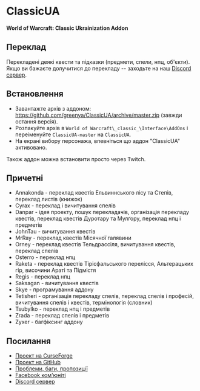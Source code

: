 # ClassicUA
**World of Warcraft: Classic Ukrainization Addon**

## Переклад

Перекладені деякі квести та підказки (предмети, спели, нпц, об'єкти). Якщо ви бажаєте долучитися до перекладу -- заходьте на наш [Discord сервер](https://discord.gg/VJScWRR).

## Встановлення

* Завантажте архів з аддоном: https://github.com/greenya/ClassicUA/archive/master.zip (завжди остання версія).
* Розпакуйте архів в `World of Warcraft\_classic_\Interface\AddOns` і переіменуйте `ClassicUA-master` на `ClassicUA`.
* На екрані вибору персонажа, впевніться що аддон "ClassicUA" активовано.

Також аддон можна встановити просто через Twitch.

## Причетні

* Annakonda - переклад квестів Ельвиннського лісу та Степів, переклад листів (книжок)
* Cyrax - переклад і вичитування спелів
* Danpar - ідея проекту, пошук перекладачів, організація перекладу квестів, переклад квестів Дуротару та Мулґору, переклад нпц і предметів
* JohnTau - вичитування квестів
* MrRay - переклад квестів Місячної галявини
* Orney - переклад квестів Тельдрассіля, вичитування квестів, переклад спелів
* Osterro - переклад нпц
* Raketa - переклад квестів Тірісфальського перелісся, Альтерацьких гір, височини Араті та Підмістя
* Regis - переклад нпц
* Saksagan - вичитування квестів
* Skye - програмування аддону
* Tetisheri - організація перекладу спелів, переклад спелів і професій, вичитування спелів і квестів, термінологія (словник)
* Tsubylko - переклад нпц і предметів
* Zrada - переклад спелів і предметів
* Zyxer - багфіксинг аддону

## Посилання

* [Проект на CurseForge](https://www.curseforge.com/wow/addons/classicua)
* [Проект на GitHub](https://github.com/greenya/ClassicUA)
* [Проблеми, баги, пропозиції](https://github.com/greenya/ClassicUA/issues)
* [Facebook ком'юніті](https://www.facebook.com/classicwowua)
* [Discord сервер](https://discord.gg/VJScWRR)
